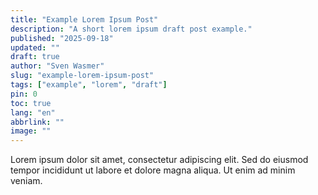 ```yaml
---
title: "Example Lorem Ipsum Post"
description: "A short lorem ipsum draft post example."
published: "2025-09-18"
updated: ""
draft: true
author: "Sven Wasmer"
slug: "example-lorem-ipsum-post"
tags: ["example", "lorem", "draft"]
pin: 0
toc: true
lang: "en"
abbrlink: ""
image: ""
---
```


Lorem ipsum dolor sit amet, consectetur adipiscing elit. Sed do eiusmod tempor incididunt ut labore et dolore magna aliqua. Ut enim ad minim veniam.
